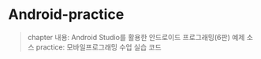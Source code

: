 # Android-practice
> chapter 내용: Android Studio를 활용한 안드로이드 프로그래밍(6판) 예제 소스
> practice: 모바일프로그래밍 수업 실습 코드
